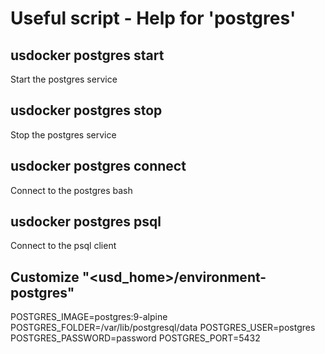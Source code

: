 # Useful script - Help for 'postgres'

## usdocker postgres start

Start the postgres service

## usdocker postgres stop

Stop the postgres service

## usdocker postgres connect

Connect to the postgres bash 

## usdocker postgres psql

Connect to the psql client 

## Customize "<usd_home>/environment-postgres"

POSTGRES_IMAGE=postgres:9-alpine
POSTGRES_FOLDER=/var/lib/postgresql/data
POSTGRES_USER=postgres
POSTGRES_PASSWORD=password
POSTGRES_PORT=5432

